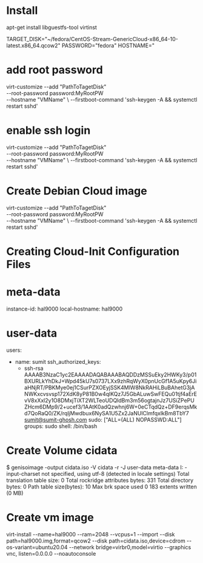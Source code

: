 # Install
apt-get install libguestfs-tool virtinst

TARGET_DISK="~/fedora/CentOS-Stream-GenericCloud-x86_64-10-latest.x86_64.qcow2"
PASSWORD="fedora"
HOSTNAME="

# add root password
virt-customize --add "PathToTagetDisk" \
--root-password password:MyRootPW \
--hostname "VMName" \ 
--firstboot-command 'ssh-keygen -A && systemctl restart sshd'


# enable ssh login
virt-customize --add "PathToTagetDisk" \
--root-password password:MyRootPW \
--hostname "VMName" \ 
--firstboot-command 'ssh-keygen -A && systemctl restart sshd'


# Create Debian Cloud image
virt-customize --add "PathToTagetDisk" \
--root-password password:MyRootPW \
--hostname "VMName" \ 
--firstboot-command 'ssh-keygen -A && systemctl restart sshd'


# Creating Cloud-Init Configuration Files

# meta-data
instance-id: hal9000
local-hostname: hal9000


# user-data
users:
  - name: sumit
    ssh_authorized_keys:
      - ssh-rsa
        AAAAB3NzaC1yc2EAAAADAQABAAABAQDDzMSSuEky2HWKy3/p01BXURLkYhDkJ+Wpd45kU7s0737LXx9zhRqWyX0pnUcGf1A5uKpy6JiaHNjRT/PBKMye0ej1CSurPZXOEyjSSK4MlW8NkRAHiLBuBAhetG3jANWKxcvsvsp172XdK8yP81B0w4qlKQz7J5GbALuwSwFEQu01tjf4aErEvV8xXxl2y1O8DMxjTiXT2WLTeoUDQldBm3m56ogtajnJz7USiZPePUZHcm6DMp9/2+ucef3/1AAtK0adQzwhnj6W+0eCTqdQz+DF9erqsMkd7QoRaQ0/ZK/rqljMwdbux6NySA1U5Zx2JaNUlClmfqxlkBm8TbY7
sumit@sumit-ghosh.com
    sudo: ["ALL=(ALL) NOPASSWD:ALL"]
    groups: sudo
    shell: /bin/bash



#  Create Volume cidata
$ genisoimage -output cidata.iso -V cidata -r -J user-data meta-data
I: -input-charset not specified, using utf-8 (detected in locale settings)
Total translation table size: 0
Total rockridge attributes bytes: 331
Total directory bytes: 0
Path table size(bytes): 10
Max brk space used 0
183 extents written (0 MB)


# Create vm image
virt-install --name=hal9000 --ram=2048 --vcpus=1 --import --disk
path=hal9000.img,format=qcow2 --disk path=cidata.iso,device=cdrom
--os-variant=ubuntu20.04 --network bridge=virbr0,model=virtio --graphics vnc,
listen=0.0.0.0 --noautoconsole



